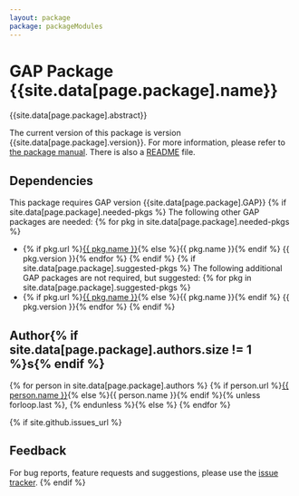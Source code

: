 ```yaml
---
layout: package
package: packageModules
---
```


# GAP Package {{site.data[page.package].name}}

{{site.data[page.package].abstract}}

The current version of this package is version {{site.data[page.package].version}}.
For more information, please refer to [the package manual]({{site.data[page.package].doc-html}}).
There is also a [README](README) file.

## Dependencies

This package requires GAP version {{site.data[page.package].GAP}}
{% if site.data[page.package].needed-pkgs %}
The following other GAP packages are needed:
{% for pkg in site.data[page.package].needed-pkgs %}
- {% if pkg.url %}<a href="{{ pkg.url }}">{{ pkg.name }}</a>{% else %}{{ pkg.name }}{% endif %} {{ pkg.version }}{% endfor %}
{% endif %}
{% if site.data[page.package].suggested-pkgs %}
The following additional GAP packages are not required, but suggested:
{% for pkg in site.data[page.package].suggested-pkgs %}
- {% if pkg.url %}<a href="{{ pkg.url }}">{{ pkg.name }}</a>{% else %}{{ pkg.name }}{% endif %} {{ pkg.version }}{% endfor %}
{% endif %}


## Author{% if site.data[page.package].authors.size != 1 %}s{% endif %}
{% for person in site.data[page.package].authors %}
{% if person.url %}<a href="{{ person.url }}">{{ person.name }}</a>{% else %}{{ person.name }}{% endif %}{% unless forloop.last %}, {% endunless %}{% else %}
{% endfor %}

{% if site.github.issues_url %}
## Feedback

For bug reports, feature requests and suggestions, please use the
[issue tracker]({{site.github.issues_url}}).
{% endif %}
